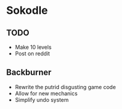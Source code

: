# Sokodle

## TODO
* Make 10 levels
* Post on reddit

## Backburner
* Rewrite the putrid disgusting game code
* Allow for new mechanics
* Simplify undo system